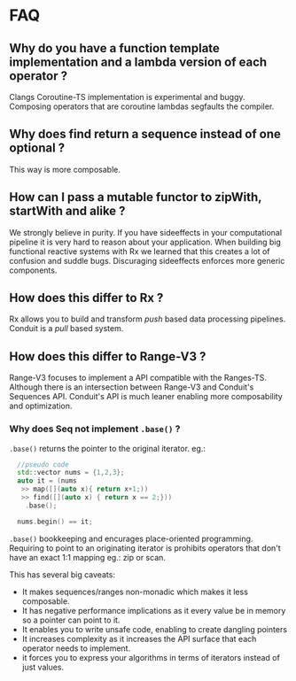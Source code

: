 # FAQ

## Why do you have a function template implementation and a lambda version of each operator ?

Clangs Coroutine-TS implementation is experimental and buggy.
Composing operators that are coroutine lambdas segfaults the compiler.

## Why does find return a sequence instead of one optional ?

This way is more composable. 

## How can I pass a mutable functor to zipWith, startWith and alike ?

We strongly believe in purity. 
If you have sideeffects in your computational pipeline it is very hard to reason about your application.
When building big functional reactive systems with Rx we learned that this creates a lot of confusion and suddle bugs. Discuraging sideeffects enforces more generic components.

## How does this differ to Rx ?

Rx allows you to build and transform *push* based data processing pipelines.
Conduit is a *pull* based system.

## How does this differ to Range-V3 ?

Range-V3 focuses to implement a API compatible with the Ranges-TS.
Although there is an intersection between Range-V3 and Conduit's Sequences API.
Conduit's API is much leaner enabling more composability and optimization.

### Why does Seq not implement `.base()` ? 

`.base()` returns the pointer to the original iterator. eg.:

```c++
  //pseudo code
  std::vector nums = {1,2,3};
  auto it = (nums 
   >> map([](auto x){ return x+1;))
   >> find([](auto x) { return x == 2;}))
    .base();

  nums.begin() == it;
```

`.base()` bookkeeping and encurages place-oriented programming.
Requiring to point to an originating iterator is prohibits operators that don't have an exact 1:1 mapping eg.:
zip or scan.

This has several big caveats:
 - It makes sequences/ranges non-monadic which makes it less composable.
 - It has negative performance implications as it every value be in memory so a pointer can point to it.
 - It enables you to write unsafe code, enabling to create dangling pointers 
 - It increases complexity as it increases the API surface that each operator needs to implement.
 - it forces you to express your algorithms in terms of iterators instead of just values.


